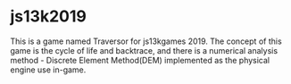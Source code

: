 # js13k2019

This is a game named Traversor for js13kgames 2019. The concept of this game is the cycle of life and backtrace, and there is a numerical analysis method - Discrete Element Method(DEM) implemented as the physical engine use in-game.